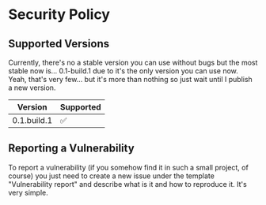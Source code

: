 # Security Policy

## Supported Versions

Currently, there's no a stable version you can use without bugs
but the most stable now is... 0.1-build.1 due to it's the only version
you can use now.
Yeah, that's very few... but it's more than nothing so just wait until
I publish a new version.

| Version     | Supported          |
|-------------|--------------------|
| 0.1.build.1 | :white_check_mark: |

## Reporting a Vulnerability

To report a vulnerability
(if you somehow find it in such a small project, of course)
you just need to create a new issue under
the template "Vulnerability report" and describe
what is it and how to reproduce it.
It's very simple.
